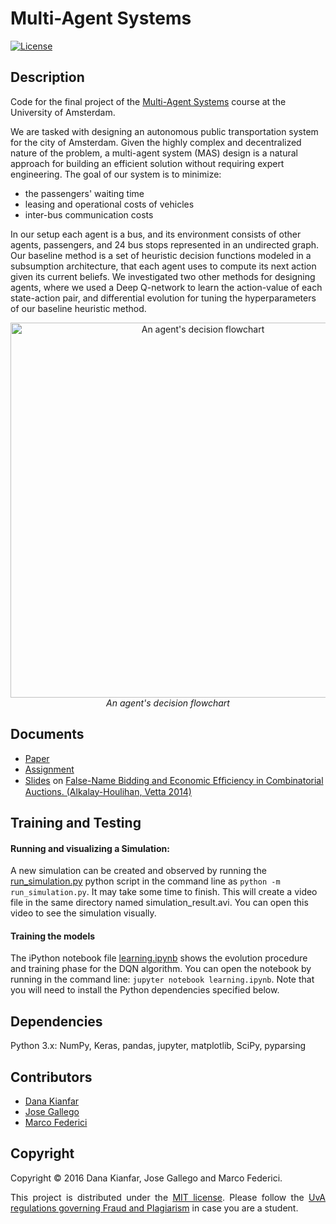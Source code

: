 # Multi-Agent Systems

[![License](http://img.shields.io/:license-mit-blue.svg)](LICENSE)

## Description

Code for the final project of the [Multi-Agent Systems](http://studiegids.uva.nl/xmlpages/page/2017-2018-en/search-course/course/39202) course at the University of Amsterdam.


We are tasked with designing an autonomous public transportation system for the city of Amsterdam. Given the highly complex and decentralized nature of the problem, a multi-agent system (MAS) design is a natural approach for building an efficient solution without requiring expert engineering. The goal of our system is to minimize:
- the passengers' waiting time
- leasing and operational costs of vehicles
- inter-bus communication costs

In our setup each agent is a bus, and its environment consists of other agents, passengers, and 24 bus stops represented in an undirected graph. Our baseline method is a set of heuristic decision functions modeled in a subsumption architecture, that each agent uses to compute its next action given its current beliefs. We investigated two other methods for designing agents, where we used a Deep Q-network to learn the action-value of each state-action pair, and differential evolution for tuning the hyperparameters of our baseline heuristic method.

<p align="center">
<img src="img/flowchart.png" alt="An agent's decision flowchart" width=600px/> <br />
<i>An agent's decision flowchart</i>
</p>

## Documents
- [Paper](./documents/report.pdf)
- [Assignment](./documents/assignment.pdf)
- [Slides](./documents/slides.pdf) on [False-Name Bidding and Economic Efﬁciency in Combinatorial Auctions. (Alkalay-Houlihan, Vetta 2014)
](https://pdfs.semanticscholar.org/d594/346bbbbbee0a04c0f78ce0c80048d7990477.pdf)

## Training and Testing

#### Running and visualizing a Simulation: 

A new simulation can be created and observed by running the [run_simulation.py](src/Project/code/run_simulation.py) python script in the command line as `python -m run_simulation.py`. It may take some time to finish. This will create a video file in the same directory named simulation_result.avi. You can open this video to see the simulation visually.

#### Training the models

The iPython notebook file [learning.ipynb](src/Project/code/learning.ipynb) shows the evolution procedure and training phase for the DQN algorithm. You can open the notebook by running in the command line: `jupyter notebook learning.ipynb`. Note that you will need to install the Python dependencies specified below.


## Dependencies
Python 3.x: NumPy, Keras, pandas, jupyter, matplotlib, SciPy, pyparsing

## Contributors
- [Dana Kianfar](https://github.com/danakianfar)
- [Jose Gallego](https://github.com/jgalle29)
- [Marco Federici](https://github.com/MarcoFederici94)

## Copyright

Copyright © 2016 Dana Kianfar, Jose Gallego and Marco Federici.

<p align="justify">
This project is distributed under the <a href="LICENSE">MIT license</a>. Please follow the <a href="http://student.uva.nl/en/az/content/plagiarism-and-fraud/plagiarism-and-fraud.html">UvA regulations governing Fraud and Plagiarism</a> in case you are a student.
</p>

